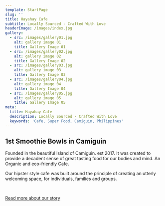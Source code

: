 ```yaml
---
template: StartPage
slug: ''
title: Hayahay Cafe
subtitle: Locally Sourced - Crafted With Love
headerImage: /images/index.jpg
gallery:
  - src: /images/gallery01.jpg
    alt: gallery image 01
    title: Gallery Image 01
  - src: /images/gallery02.jpg
    alt: gallery image 02
    title: Gallery Image 02
  - src: /images/gallery03.jpg
    alt: gallery image 03
    title: Gallery Image 03
  - src: /images/gallery04.jpg
    alt: gallery image 04
    title: Gallery Image 04
  - src: /images/gallery05.jpg
    alt: gallery image 05
    title: Gallery Image 05
meta:
  title: Hayahay Cafe
  description: Locally Sourced - Crafted With Love
  keywords: 'Cafe, Super Food, Camiguin, Philippines'
---
```

## 1st Smoothie Bowls in Camiguin

Founded in the beautiful Island of Camiguin. est 2017. It was created to provide a decadent sense of great tasting food for our bodies and mind. An Organic and eco-friendly Cafe.

Our hipster style cafe was built around the principle of creating an utterly welcoming space, for individuals, families and groups.

<p>&nbsp;</p>
<a class="btn btn-primary" href="/story">Read more about our story</a>
